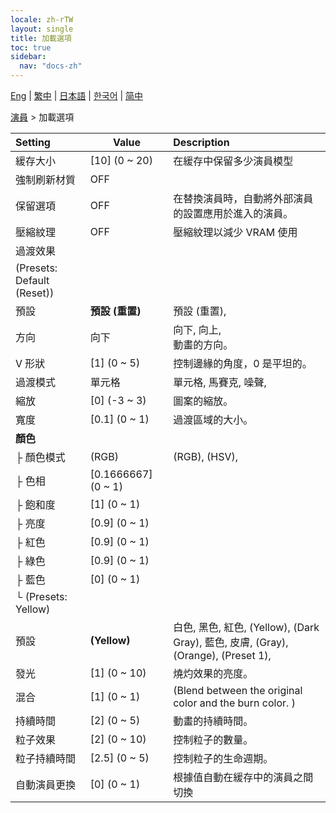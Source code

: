 ```yaml
---
locale: zh-rTW
layout: single
title: 加載選項
toc: true
sidebar:
  nav: "docs-zh"
---
```

[Eng](/dancexr/menu/2025.4/actors/loader_options) | [繁中](/tw/dancexr/menu/2025.4/actors/loader_options) | [日本語](/jp/dancexr/menu/2025.4/actors/loader_options) | [한국어](/kr/dancexr/menu/2025.4/actors/loader_options) | [简中](/zh/dancexr/menu/2025.4/actors/loader_options)

[演員](../menu#演員) > 加載選項



| Setting | Value | Description |
| :--- | --- | :--- |
| 緩存大小 | [10] (0 ~ 20) | 在緩存中保留多少演員模型
| 強制刷新材質 | OFF | 
| 保留選項 | OFF | 在替換演員時，自動將外部演員的設置應用於進入的演員。
| 壓縮紋理 | OFF | 壓縮紋理以減少 VRAM 使用
| 過渡效果 || 
| (Presets: Default (Reset)) || 
| 預設 | **預設 (重置)** | 預設 (重置),  |
| 方向 | 向下 | 向下, 向上, <br/>動畫的方向。
| V 形狀 | [1] (0 ~ 5) | 控制邊緣的角度，0 是平坦的。
| 過渡模式 | 單元格 | 單元格, 馬賽克, 噪聲, 
| 縮放 | [0] (-3 ~ 3) | 圖案的縮放。
| 寬度 | [0.1] (0 ~ 1) | 過渡區域的大小。
| **顏色** | | 
| ├ 顏色模式 | (RGB) | (RGB), (HSV), 
| ├ 色相 | [0.1666667] (0 ~ 1) | 
| ├ 飽和度 | [1] (0 ~ 1) | 
| ├ 亮度 | [0.9] (0 ~ 1) | 
| ├ 紅色 | [0.9] (0 ~ 1) | 
| ├ 綠色 | [0.9] (0 ~ 1) | 
| ├ 藍色 | [0] (0 ~ 1) | 
| └ (Presets: Yellow) || 
|   預設 | **(Yellow)** | 白色, 黑色, 紅色, (Yellow), (Dark Gray), 藍色, 皮膚, (Gray), (Orange), (Preset 1),  |
| 發光 | [1] (0 ~ 10) | 燒灼效果的亮度。
| 混合 | [1] (0 ~ 1) | (Blend between the original color and the burn color. )
| 持續時間 | [2] (0 ~ 5) | 動畫的持續時間。
| 粒子效果 | [2] (0 ~ 10) | 控制粒子的數量。
| 粒子持續時間 | [2.5] (0 ~ 5) | 控制粒子的生命週期。
| 自動演員更換 | [0] (0 ~ 1) | 根據值自動在緩存中的演員之間切換
